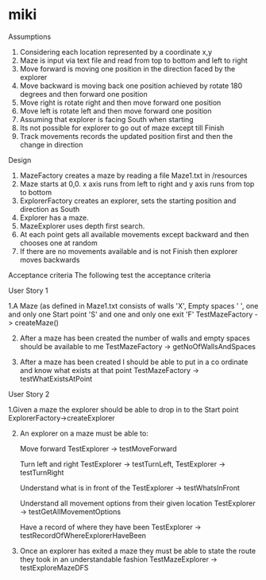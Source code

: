 # miki
Assumptions
1. Considering each location represented by a coordinate x,y
2. Maze is input via text file and read from top to bottom and left to right
5. Move forward is moving one position in the direction faced by the explorer
6. Move backward is moving back one position achieved by rotate 180 degrees and then forward one position
7. Move right is rotate right and then move forward one position
8. Move left is rotate left and then move forward one position
6. Assuming that explorer is facing South when starting
7. Its not possible for explorer to go out of maze except till Finish
8. Track movements records the updated position first and then the change in direction

Design
1. MazeFactory creates a maze by reading a file Maze1.txt in /resources
2. Maze starts at 0,0. x axis runs from left to right and y axis runs from top to bottom
3. ExplorerFactory creates an explorer, sets the starting position and direction as South
4. Explorer has a maze.
5. MazeExplorer uses depth first search.
4. At each point gets all available movements except backward and then chooses one at random
5. If there are no movements available and is not Finish then explorer moves backwards

Acceptance criteria
The following test the acceptance criteria

User Story 1

1.A Maze (as defined in Maze1.txt consists of walls 'X', Empty spaces ' ', one and only one Start point 'S' and one and only one exit 'F'
	TestMazeFactory -> createMaze()
	
2. After a maze has been created the number of walls and empty spaces should be available to me
	TestMazeFactory -> getNoOfWallsAndSpaces
	
3. After a maze has been created I should be able to put in a co ordinate and know what exists at that point
	TestMazeFactory -> testWhatExistsAtPoint
	
User Story 2	

1.Given a maze the explorer should be able to drop in to the Start point
	ExplorerFactory->createExplorer
	
2. An explorer on a maze must be able to:

	Move forward
		TestExplorer -> testMoveForward
		
	Turn left and right
		TestExplorer -> testTurnLeft, TestExplorer -> testTurnRight
		
	Understand what is in front of the
		TestExplorer -> testWhatsInFront
		
	Understand all movement options from their given location
		TestExplorer -> testGetAllMovementOptions
		
	Have a record of where they have been
		TestExplorer -> testRecordOfWhereExplorerHaveBeen
		
3. Once an explorer has exited a maze they must be able to state the route they took in an understandable fashion
		TestMazeExplorer -> testExploreMazeDFS
